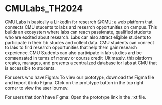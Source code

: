 # CMULabs_TH2024
CMU Labs is basically a LinkedIn for research @CMU: a web platform that connects CMU students to labs and research opportunities on campus. 
This builds an ecosystem where labs can reach passionate, qualified students who are excited about research. Labs can also attract eligible students to participate in their lab studies and collect data.
CMU students can connect to labs to find research opportunities that help them gain research experience. CMU Students can also participate in lab studies and be compensated in terms of money or course credit.
Ultimately, this platform creates, manages, and presents a centralized database for labs at CMU that is accessible to students.

For users who have Figma:
To view our prototype, download the Figma file and import it into Figma. Click on the prototype button in the top right corner to view the user journey.

For users that don't have Figma:
Open the prototype link in the .txt file.

